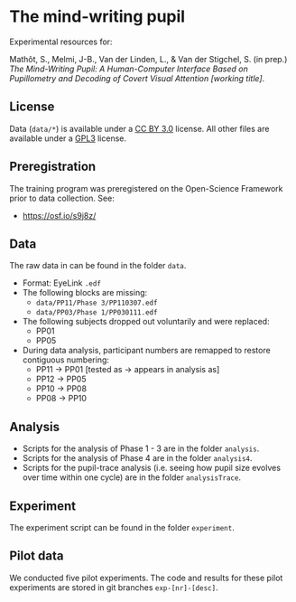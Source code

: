 # The mind-writing pupil

Experimental resources for:

Mathôt, S., Melmi, J-B., Van der Linden, L., & Van der Stigchel, S. (in prep.) *The Mind-Writing Pupil: A Human-Computer Interface Based on Pupillometry and Decoding of Covert Visual Attention [working title]*.

## License

Data (`data/*`) is available under a [CC BY 3.0](https://creativecommons.org/licenses/by/3.0/) license. All other files are available under a [GPL3](http://www.gnu.org/licenses/gpl-3.0.en.html) license.

## Preregistration

The training program was preregistered on the Open-Science Framework prior to data collection. See:

- <https://osf.io/s9j8z/>

## Data

The raw data in can be found in the folder `data`.

- Format: EyeLink `.edf`
- The following blocks are missing:
	- `data/PP11/Phase 3/PP110307.edf`
	- `data/PP03/Phase 1/PP030111.edf`
- The following subjects dropped out voluntarily and were replaced:
	- PP01
	- PP05
- During data analysis, participant numbers are remapped to restore contiguous numbering:
	- PP11 -> PP01 [tested as -> appears in analysis as]
	- PP12 -> PP05
	- PP10 -> PP08
	- PP08 -> PP10

## Analysis

- Scripts for the analysis of Phase 1 - 3 are in the folder `analysis`.
- Scripts for the analysis of Phase 4 are in the folder `analysis4`.
- Scripts for the pupil-trace analysis (i.e. seeing how pupil size evolves over time within one cycle) are in the folder `analysisTrace`.

## Experiment

The experiment script can be found in the folder `experiment`.

## Pilot data

We conducted five pilot experiments. The code and results for these pilot experiments are stored in git branches `exp-[nr]-[desc]`.
